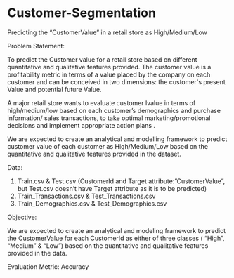 # Customer-Segmentation
Predicting the “CustomerValue” in a retail store as High/Medium/Low

Problem Statement:

To predict the Customer value for a retail store based on different quantitative and qualitative features provided.
The customer value is a profitability metric in terms of a value placed by the company on each customer and can be conceived in two dimensions: the customer's present Value and potential future Value.

A major retail store wants to evaluate customer lvalue in terms of high/medium/low based on each customer’s demographics and purchase information/ sales transactions, to take optimal marketing/promotional decisions and implement appropriate action plans .

We are expected to create an analytical and modelling framework to predict customer value of each customer as High/Medium/Low based on the quantitative and qualitative features provided in the dataset.

Data:
1. Train.csv & Test.csv (CustomerId and Target attribute:”CustomerValue”, but Test.csv doesn’t have Target attribute as
it is to be predicted)
2. Train_Transactions.csv & Test_Transactions.csv
3. Train_Demographics.csv & Test_Demographics.csv

Objective:

We are expected to create an analytical and modeling framework to predict the CustomerValue for each CustomerId as either of three classes
( “High”, “Medium” & “Low”) based on the quantitative and qualitative features provided in the data.

Evaluation Metric: Accuracy
